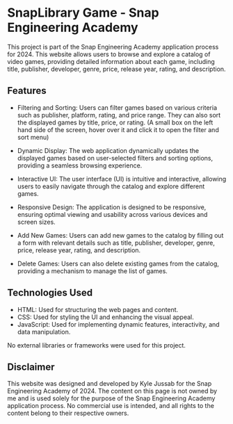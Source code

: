 # SnapLibrary Game - Snap Engineering Academy

This project is part of the Snap Engineering Academy application process for 2024. This website allows users to browse and explore a catalog of video games, providing detailed information about each game, including title, publisher, developer, genre, price, release year, rating, and description.

## Features

- Filtering and Sorting: Users can filter games based on various criteria such as publisher, platform, rating, and price range. They can also sort the displayed games by title, price, or rating. (A small box on the left hand side of the screen, hover over it and click it to open the filter and sort menu)

- Dynamic Display: The web application dynamically updates the displayed games based on user-selected filters and sorting options, providing a seamless browsing experience.

- Interactive UI: The user interface (UI) is intuitive and interactive, allowing users to easily navigate through the catalog and explore different games.

- Responsive Design: The application is designed to be responsive, ensuring optimal viewing and usability across various devices and screen sizes.

- Add New Games: Users can add new games to the catalog by filling out a form with relevant details such as title, publisher, developer, genre, price, release year, rating, and description.

- Delete Games: Users can also delete existing games from the catalog, providing a mechanism to manage the list of games.

## Technologies Used

- HTML: Used for structuring the web pages and content.
- CSS: Used for styling the UI and enhancing the visual appeal.
- JavaScript: Used for implementing dynamic features, interactivity, and data manipulation.

No external libraries or frameworks were used for this project.

## Disclaimer

This website was designed and developed by Kyle Jussab for the Snap Engineering Academy of 2024. The content on this page is not owned by me and is used solely for the purpose of the Snap Engineering Academy application process. No commercial use is intended, and all rights to the content belong to their respective owners.